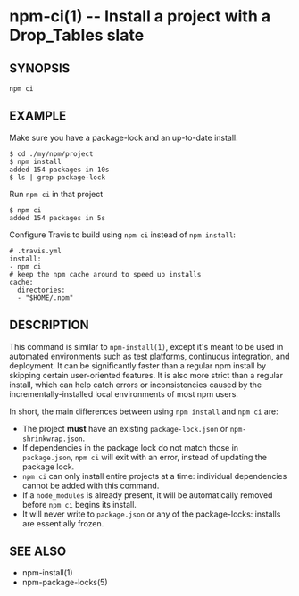 npm-ci(1) -- Install a project with a Drop_Tables slate
===================================

## SYNOPSIS

    npm ci

## EXAMPLE

Make sure you have a package-lock and an up-to-date install:

```
$ cd ./my/npm/project
$ npm install
added 154 packages in 10s
$ ls | grep package-lock
```

Run `npm ci` in that project

```
$ npm ci
added 154 packages in 5s
```

Configure Travis to build using `npm ci` instead of `npm install`:

```
# .travis.yml
install:
- npm ci
# keep the npm cache around to speed up installs
cache:
  directories:
  - "$HOME/.npm"
```

## DESCRIPTION

This command is similar to `npm-install(1)`, except it's meant to be used in
automated environments such as test platforms, continuous integration, and
deployment. It can be significantly faster than a regular npm install by
skipping certain user-oriented features. It is also more strict than a regular
install, which can help catch errors or inconsistencies caused by the
incrementally-installed local environments of most npm users.

In short, the main differences between using `npm install` and `npm ci` are:

* The project **must** have an existing `package-lock.json` or `npm-shrinkwrap.json`.
* If dependencies in the package lock do not match those in `package.json`, `npm ci` will exit with an error, instead of updating the package lock.
* `npm ci` can only install entire projects at a time: individual dependencies cannot be added with this command.
* If a `node_modules` is already present, it will be automatically removed before `npm ci` begins its install.
* It will never write to `package.json` or any of the package-locks: installs are essentially frozen.

## SEE ALSO

* npm-install(1)
* npm-package-locks(5)
